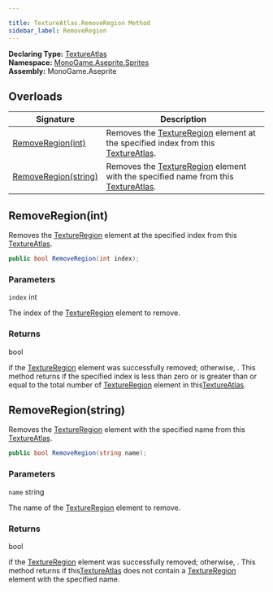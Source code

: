 ```yaml
---

title: TextureAtlas.RemoveRegion Method
sidebar_label: RemoveRegion
---
```

**Declaring Type:** [TextureAtlas](../)  
**Namespace:** [MonoGame.Aseprite.Sprites](../../)  
**Assembly:** MonoGame.Aseprite

## Overloads

| Signature                                   | Description                                                                                                                         |
| ------------------------------------------- | ----------------------------------------------------------------------------------------------------------------------------------- |
| [RemoveRegion(int)](#removeregionint)       | Removes the [TextureRegion](../../../TextureRegion/) element at the specified index from this [TextureAtlas](../).  |
| [RemoveRegion(string)](#removeregionstring) | Removes the [TextureRegion](../../../TextureRegion/) element with the specified name from this [TextureAtlas](../). |

## RemoveRegion(int)

Removes the [TextureRegion](../../../TextureRegion/) element at the specified index from this [TextureAtlas](../).

```csharp
public bool RemoveRegion(int index);
```

### Parameters

`index`  int

The index of the [TextureRegion](../../../TextureRegion/) element to remove.

### Returns

bool

 if the [TextureRegion](../../../TextureRegion/) element was successfully removed; otherwise, .  This method returns  if the specified index is less than                 zero or is greater than or equal to the total number of [TextureRegion](../../../TextureRegion/) element in this[TextureAtlas](../).

## RemoveRegion(string)

Removes the [TextureRegion](../../../TextureRegion/) element with the specified name from this [TextureAtlas](../).

```csharp
public bool RemoveRegion(string name);
```

### Parameters

`name`  string

The name of the [TextureRegion](../../../TextureRegion/) element to remove.

### Returns

bool

 if the [TextureRegion](../../../TextureRegion/) element was successfully removed; otherwise, .  This method returns  if this[TextureAtlas](../)                does not contain a [TextureRegion](../../../TextureRegion/) element with the specified name.


